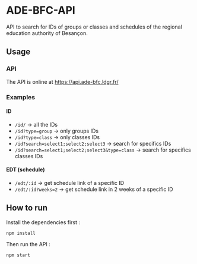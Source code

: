 # ADE-BFC-API

API to search for IDs of groups or classes and schedules of the regional education authority of Besançon.

## Usage
### API
The API is online at https://api.ade-bfc.ldgr.fr/

### Examples
#### ID
- `/id/` -> all the IDs
- `/id?type=group` -> only groups IDs
- `/id?type=class` -> only classes IDs
- `/id?search=select1;select2;select3` -> search for specifics IDs
- `/id?search=select1;select2;select3&type=class` -> search for specifics classes IDs

#### EDT (schedule)
- `/edt/:id` -> get schedule link of a specific ID
- `/edt/:id?weeks=2` -> get schedule link in 2 weeks of a specific ID


## How to run
Install the dependencies first :
```
npm install
```
Then run the API :
```
npm start
```
